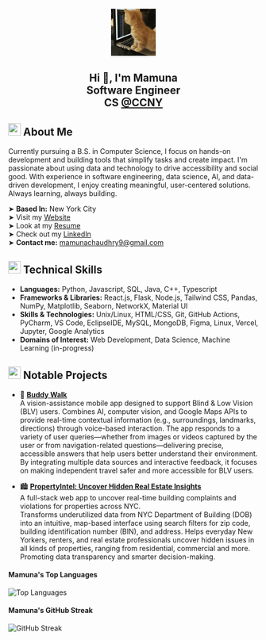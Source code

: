 <p align="center">
  <img width="18%" margin="0" padding="0" src="https://github.com/MChaudhry9/MChaudhry9/blob/main/header2.gif" alt="Header GIF">
</p>

<h2 align="center">
    Hi 👋, I'm Mamuna 
    </br> 
    Software Engineer </br> CS <a align="center" href="https://www.ccny.cuny.edu/" target="_blank"> @CCNY </a>
</h2>


<!-- ABOUT ME -->
## <img src="https://images.emojiterra.com/google/noto-emoji/unicode-15/animated/1f64c.gif" width="25" height="25"/> About Me
Currently pursuing a B.S. in Computer Science, I focus on hands-on development and building tools that simplify tasks and create impact. I'm passionate about using data and technology to drive accessibility and social good. With experience in software engineering, data science, AI, and data-driven development, I enjoy creating meaningful, user-centered solutions. Always learning, always building.

➤ **Based In:** New York City  
➤ Visit my [Website](http://mchaudhry.me)  
➤ Look at my [Resume](https://drive.google.com/file/d/1QlYXyP2plSRK4PcjFOc154Dd4rj1njP2/view?usp=sharing)<br>
➤ Check out my [LinkedIn](https://www.linkedin.com/in/mamuna-chaudhry/)  
➤ **Contact me:** [mamunachaudhry9@gmail.com](mailto:mamunachaudhry9@gmail.com)  

<!-- TECHNICAL SKILLS -->
## <img src="https://cdn3.emoji.gg/emojis/3863_gearz.gif" width="25" height="25"/> Technical Skills
- **Languages:** Python, Javascript, SQL, Java, C++, Typescript
- **Frameworks & Libraries:** React.js, Flask, Node.js, Tailwind CSS, Pandas, NumPy, Matplotlib, Seaborn, NetworkX, Material UI
- **Skills & Technologies:** Unix/Linux, HTML/CSS, Git, GitHub Actions, PyCharm, VS Code, EclipseIDE, MySQL, MongoDB, Figma, Linux, Vercel, Jupyter, Google Analytics
- **Domains of Interest:** Web Development, Data Science, Machine Learning (in-progress)

<!-- PROJECTS -->
## <img src="https://media3.giphy.com/media/KEH88lBIcTeIH62Mhx/giphy.gif?cid=6c09b952dtpdgpdbimkizhohtrsibf72qq0fbdwqqsws1m81&ep=v1_internal_gif_by_id&rid=giphy.gif&ct=s" width="25" height="25"/> Notable Projects
- 🦮 [**Buddy Walk**](https://github.com/tort8678/contextual_vlm)  
  A vision-assistance mobile app designed to support Blind & Low Vision (BLV) users. Combines AI, computer vision, and Google Maps APIs to provide real-time contextual information (e.g.,   surroundings, landmarks, directions) through voice-based interaction. The app responds to a variety of user queries—whether from images or videos captured by the user or from navigation-related questions—delivering precise, accessible answers that help users better understand their environment. By integrating multiple data sources and interactive feedback, it focuses on making independent travel safer and more accessible for BLV users.

- 🏙️ [**PropertyIntel: Uncover Hidden Real Estate Insights**](https://github.com/MChaudhry9/PropertyIntel-A-Real-Estate-App)  
  A full-stack web app to uncover real-time building complaints and violations for properties across NYC.  
  Transforms underutilized data from NYC Department of Building (DOB) into an intuitive, map-based interface using search filters for zip code, building identification number (BIN), and    address. Helps everyday New Yorkers, renters, and real estate professionals uncover hidden issues in all kinds of properties, ranging from residential, commercial and more.
  Promoting data transparency and smarter decision-making.

  
#### Mamuna's Top Languages  
![Top Languages](https://github-readme-stats.vercel.app/api/top-langs/?username=MChaudhry9&layout=compact)  

#### Mamuna's GitHub Streak  
![GitHub Streak](https://github-readme-streak-stats.herokuapp.com/?user=MChaudhry9&theme=tokyonight)  
<!--
![Mamuna's GitHub Stats](https://github-readme-stats.vercel.app/api?username=MChaudhry9&show_icons=true&theme=tokyonight)
-->



